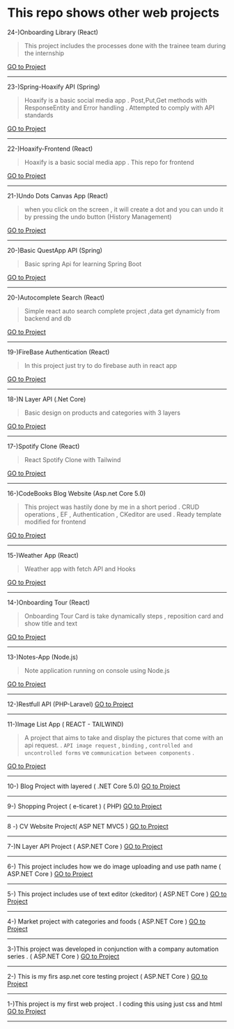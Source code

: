 
#  This repo shows other web projects

24-)Onboarding Library (React)
>This project includes the processes done with the trainee team during the internship

[GO to Project  ](https://github.com/sedatbilece/jotform-internteam-project)
***


23-)Spring-Hoaxify API (Spring)
>Hoaxify is a basic social media app . Post,Put,Get methods with ResponseEntity and Error handling . Attempted to comply with API standards

[GO to Project  ](https://github.com/sedatbilece/Spring-Hoaxify)
***

22-)Hoaxify-Frontend  (React)
>Hoaxify is a basic social media app . This repo for frontend

[GO to Project  ](https://github.com/sedatbilece/Hoaxify-Frontend)
***

21-)Undo Dots Canvas App  (React)
>when you click on the screen , it will create a dot and you can undo it by pressing the undo button (History Management)

[GO to Project  ](https://github.com/sedatbilece/React-Undo-Dots)
***

20-)Basic QuestApp API  (Spring)
>Basic spring Api for learning Spring Boot

[GO to Project  ](https://github.com/sedatbilece/Spring-QuestApp)
***

20-)Autocomplete Search  (React)
>Simple react auto search complete project ,data get dynamicly from backend and db

[GO to Project  ](https://github.com/sedatbilece/React-Autocomplete-Search)
***

19-)FireBase Authentication  (React)
>In this project just try to do firebase auth in react app

[GO to Project  ](https://github.com/sedatbilece/React-Firebase-Auth)
***

18-)N Layer API (.Net Core)
>Basic design on products and categories with 3 layers

[GO to Project  ](https://github.com/sedatbilece/.NET-Core-NLayer-API)
***

17-)Spotify Clone (React)
>React Spotify Clone with Tailwind

[GO to Project  ](https://github.com/sedatbilece/React-Spotify-Clone)
***


16-)CodeBooks Blog Website (Asp.net Core 5.0)
>This project was hastily done by me in a short period . CRUD operations , EF , Authentication , CKeditor are used . Ready template modified for frontend

[GO to Project  ](https://github.com/sedatbilece/CodeBooks)
***

15-)Weather App (React)
>Weather app with fetch API and Hooks

[GO to Project  ](https://github.com/sedatbilece/React-Weather-App)
***

14-)Onboarding Tour (React)
>Onboarding Tour Card is take dynamically steps , reposition card and show title and text

[GO to Project  ](https://github.com/sedatbilece/React-Onboarding-Tour)
***

13-)Notes-App (Node.js)
>Note application running on console using Node.js

[GO to Project  ](https://github.com/sedatbilece/Notes-App)
***


12-)Restfull API (PHP-Laravel)
[GO to Project  ](https://github.com/sedatbilece/PHP/tree/master/LaravelProjects/first-app)
***


11-)Image List App ( REACT - TAILWIND)
> A project that aims to take and display the pictures that come with an api request. .
> `API image request` , `binding` , `controlled and uncontrolled forms` ve `communication between components` .

[GO to Project  ](https://github.com/sedatbilece/React-Projects/tree/master/imagelist-app)
***


10-) Blog Project with layered ( .NET Core 5.0) 
[GO to Project  ](https://github.com/sedatbilece/ASP.NET-Core-5.0-Blog-Project)
***

9-) Shopping Project ( e-ticaret ) ( PHP)
[GO to Project  ](https://github.com/sedatbilece/Shopping-Project)
***
8 -) CV Website Project( ASP NET MVC5 )
[GO to Project  ](https://github.com/sedatbilece/CvProject)
***

7-)N Layer API Project ( ASP.NET Core )
[GO to Project  ](https://github.com/sedatbilece/NLayerProject)
***
6-) This project includes how we do image uploading and use path name ( ASP.NET Core )
[GO to Project  ](https://github.com/sedatbilece/asp.net-core-image-uploading)
***

5-) This project includes use of text editor (ckeditor) ( ASP.NET Core )
[GO to Project  ](https://github.com/sedatbilece/asp.net-core-texteditor-using)
***


4-) Market project with categories and foods ( ASP.NET Core )
[GO to Project  ](https://github.com/sedatbilece/CoreAndFood)
***

3-)This project was developed in conjunction with a company automation series . ( ASP.NET Core )
[GO to Project  ](https://github.com/sedatbilece/asp.net-core-company-automation-project)
***

2-) This is my firs asp.net core testing project ( ASP.NET Core )
   [GO to Project  ](https://github.com/sedatbilece/asp.net-core-library-project)
***

1-)This project is my first web project . I coding this using just css and html   
    [GO to Project  ](https://github.com/sedatbilece/my-first-page)
***







